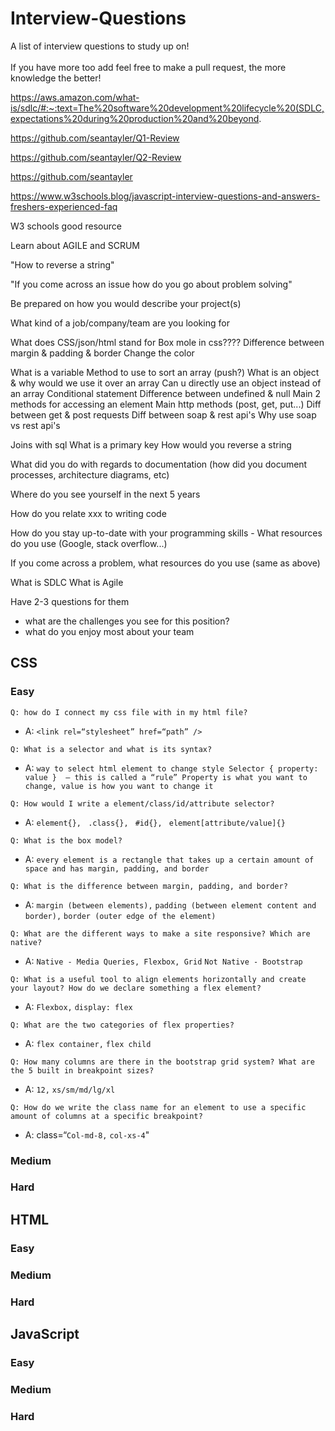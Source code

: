 # Interview-Questions
A list of interview questions to study up on!
<br />
<br />
If you have more too add feel free to make a pull request, the more knowledge the better!


https://aws.amazon.com/what-is/sdlc/#:~:text=The%20software%20development%20lifecycle%20(SDLC,expectations%20during%20production%20and%20beyond.

https://github.com/seantayler/Q1-Review

https://github.com/seantayler/Q2-Review

https://github.com/seantayler

https://www.w3schools.blog/javascript-interview-questions-and-answers-freshers-experienced-faq

W3 schools good resource

Learn about AGILE and SCRUM

"How to reverse a string"

"If you come across an issue how do you go about problem solving"



Be prepared on how you would describe your project(s)

What kind of a job/company/team are you looking for

What does CSS/json/html stand for
Box mole in css????
Difference between margin & padding & border
Change the color

What is a variable
Method to use to sort an array (push?)
What is an object & why would we use it over an array
Can u directly use an object instead of an array
Conditional statement
Difference between undefined & null
Main 2 methods for accessing an element
Main http methods (post, get, put...)
Diff between get & post requests
Diff between soap & rest api's
Why use soap vs rest api's

Joins with sql
What is a primary key
How would you reverse a string

What did you do with regards to documentation (how did you document processes, architecture diagrams, etc)

Where do you see yourself in the next 5 years

How do you relate xxx to writing code

How do you stay up-to-date with your programming skills - What resources do you use (Google, stack overflow...)

If you come across a problem, what resources do you use (same as above)

What is SDLC
What is Agile

Have 2-3 questions for them
- what are the challenges you see for this position?
- what do you enjoy most about your team








## CSS

### Easy

```
Q: how do I connect my css file with in my html file?
```
* A:  `<link rel=“stylesheet” href=“path” />`


```
Q: What is a selector and what is its syntax?
```
* A: `way to select html element to change style
Selector { property: value }  — this is called a “rule”
Property is what you want to change, value is how you want to change it`


```
Q: How would I write a element/class/id/attribute selector?
```
* A: 
`element{}, `
`.class{}, `
`#id{}, `
`element[attribute/value]{} `


```
Q: What is the box model?
```
* A: `every element is a rectangle that takes up a certain amount of space and has margin, padding, and border`

```
Q: What is the difference between margin, padding, and border?
```
* A: `margin (between elements),` `padding (between element content and border),` `border (outer edge of the element)`


```
Q: What are the different ways to make a site responsive? Which are native?
```
* A: `Native - Media Queries, Flexbox, Grid`
`Not Native - Bootstrap`


```
Q: What is a useful tool to align elements horizontally and create your layout? How do we declare something a flex element? 
```
* A: `Flexbox,` `display: flex`


```
Q: What are the two categories of flex properties?
```
* A: `flex container,` `flex child`


```
Q: How many columns are there in the bootstrap grid system? What are the 5 built in breakpoint sizes?
```
* A: `12,` `xs/sm/md/lg/xl`

```
Q: How do we write the class name for an element to use a specific amount of columns at a specific breakpoint?
```
* A: class=“`Col-md-8,` `col-xs-4`"

### Medium


### Hard



## HTML

### Easy


### Medium


### Hard



## JavaScript

### Easy


### Medium


### Hard
